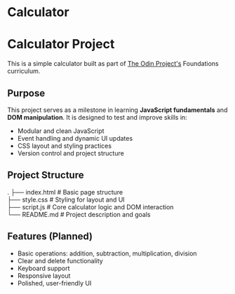 # Calculator
#  Calculator Project

This is a simple calculator built as part of [The Odin Project's](https://www.theodinproject.com) Foundations curriculum.

##  Purpose
This project serves as a milestone in learning **JavaScript fundamentals** and **DOM manipulation**. It is designed to test and improve skills in:
- Modular and clean JavaScript
- Event handling and dynamic UI updates
- CSS layout and styling practices
- Version control and project structure

##  Project Structure
.
├── index.html       # Basic page structure  
├── style.css        # Styling for layout and UI  
├── script.js        # Core calculator logic and DOM interaction  
└── README.md        # Project description and goals

##  Features (Planned)
- Basic operations: addition, subtraction, multiplication, division  
- Clear and delete functionality  
- Keyboard support  
- Responsive layout  
- Polished, user-friendly UI